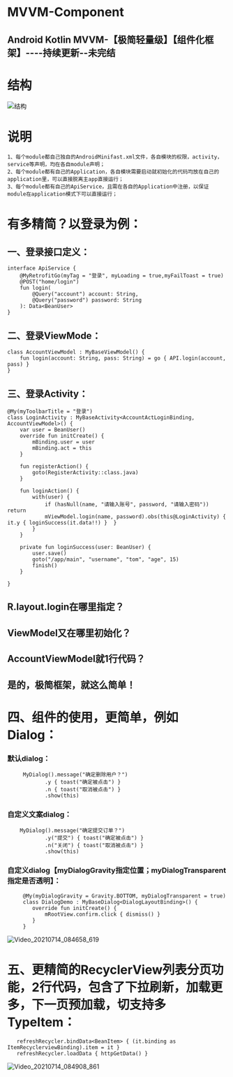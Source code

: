 # MVVM-Component
## Android Kotlin MVVM-【极简轻量级】【组件化框架】----持续更新--未完结

# 结构
![结构](https://user-images.githubusercontent.com/4067327/125152474-577f7880-e17f-11eb-8e94-8813379e2d53.jpg)
# 说明
    1、每个module都自己独自的AndroidMinifast.xml文件，各自模块的权限，activity，service等声明，均在各自module声明；
    2、每个module都有自己的Application，各自模块需要启动就初始化的代码均放在自己的application里，可以直接脱离主app直接运行；
    3、每个module都有自己的ApiService，且需在各自的Application中注册，以保证module在application模式下可以直接运行；
# 有多精简？以登录为例：
## 一、登录接口定义：
```
interface ApiService {
    @MyRetrofitGo(myTag = "登录", myLoading = true,myFailToast = true)
    @POST("home/login")
    fun login(
        @Query("account") account: String,
        @Query("password") password: String
    ): Data<BeanUser>
}
```
## 二、登录ViewMode：
```
class AccountViewModel : MyBaseViewModel() {
    fun login(account: String, pass: String) = go { API.login(account, pass) }
}
```
## 三、登录Activity：

```
@My(myToolbarTitle = "登录")
class LoginActivity : MyBaseActivity<AccountActLoginBinding, AccountViewModel>() {
    var user = BeanUser()
    override fun initCreate() {
        mBinding.user = user
        mBinding.act = this
    }

    fun registerAction() {
        goto(RegisterActivity::class.java)
    }

    fun loginAction() {
        with(user) {
            if (hasNull(name, "请输入账号", password, "请输入密码")) return
            mViewModel.login(name, password).obs(this@LoginActivity) {  it.y { loginSuccess(it.data!!) }  }
        }
    }

    private fun loginSuccess(user: BeanUser) {
        user.save()
        goto("/app/main", "username", "tom", "age", 15)
        finish()
    }

}
```
## R.layout.login在哪里指定？
## ViewModel又在哪里初始化？
## AccountViewModel就1行代码？
## 是的，极简框架，就这么简单！

# 四、组件的使用，更简单，例如Dialog：
### 默认dialog：
```
     MyDialog().message("确定删除用户？")
            .y { toast("确定被点击") }
            .n { toast("取消被点击") }
            .show(this)
```
### 自定义文案dialog：
```
    MyDialog().message("确定提交订单？")
            .y("提交") { toast("确定被点击") }
            .n("关闭") { toast("取消被点击") }
            .show(this)
```
### 自定义dialog【myDialogGravity指定位置；myDialogTransparent指定是否透明】：
```
     @My(myDialogGravity = Gravity.BOTTOM, myDialogTransparent = true)
     class DialogDemo : MyBaseDialog<DialogLayoutBinding>() {
        override fun initCreate() {
            mRootView.confirm.click { dismiss() }
        }
     }
```

![Video_20210714_084658_619](https://user-images.githubusercontent.com/4067327/125624542-3cd7197a-42e0-471f-b0eb-b7afd593e197.gif)

# 五、更精简的RecyclerView列表分页功能，2行代码，包含了下拉刷新，加载更多，下一页预加载，切支持多TypeItem：
```
   refreshRecycler.bindData<BeanItem> { (it.binding as ItemRecyclerviewBinding).item = it }
   refreshRecycler.loadData { httpGetData() }
```
![Video_20210714_084908_861](https://user-images.githubusercontent.com/4067327/125624671-a129958c-5f45-4519-832a-35250ea0a932.gif)


